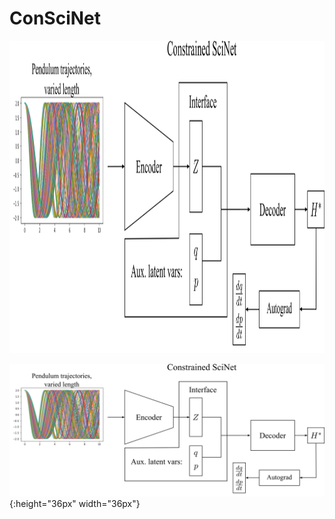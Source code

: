 # ConSciNet
<img src="figures/ConSciNet_arch.png" width="1000" height="500"/>

![](figures/ConSciNet_arch.png){:height="36px" width="36px"}
